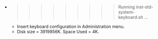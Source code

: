 * >>>>>>>>> Running inst-std-system-keyboard.sh ...
  * Insert keyboard configuration in Administration menu.
  * Disk size = 3919856K. Space Used = 4K.
